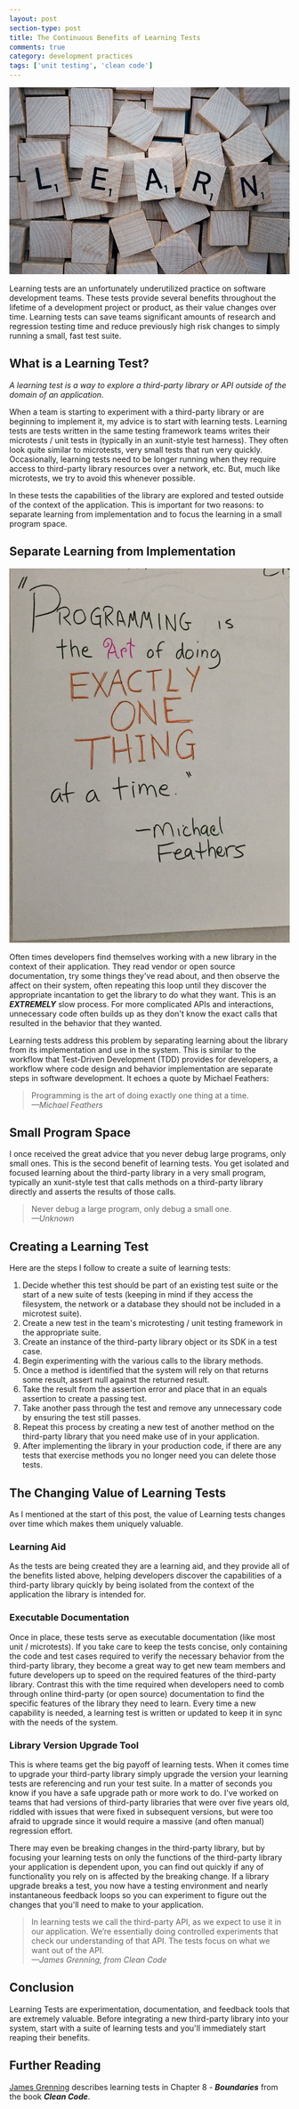 ```yaml
---
layout: post
section-type: post
title: The Continuous Benefits of Learning Tests
comments: true
category: development practices
tags: ['unit testing', 'clean code']
---
```


<img src="/img/learning-test-header.jpg" alt="Learning Tests Header image" />

Learning tests are an unfortunately underutilized practice on software development teams. These tests provide several benefits throughout the lifetime of a development project or product, as their value changes over time. Learning tests can save teams significant amounts of research and regression testing time and reduce previously high risk changes to simply running a small, fast test suite.  

## What is a Learning Test?

_A learning test is a way to explore a third-party library or API outside of the domain of an application._ 

When a team is starting to experiment with a third-party library or are beginning to implement it, my advice is to start with learning tests. Learning tests are tests written in the same testing framework teams writes their microtests / unit tests in (typically in an xunit-style test harness). They often look quite similar to microtests, very small tests that run very quickly. Occasionally, learning tests need to be longer running when they require access to third-party library resources over a network, etc. But, much like microtests, we try to avoid this whenever possible. 

In these tests the capabilities of the library are explored and tested outside of the context of the application. This is important for two reasons: to separate learning from implementation and to focus the learning in a small program space. 

## Separate Learning from Implementation

<img src="/img/feathers-quote-easel-sheet.jpg" alt="Michael Feathers Quote" />

Often times developers find themselves working with a new library in the context of their application. They read vendor or open source documentation, try some things they've read about, and then observe the affect on their system, often repeating this loop until they discover the appropriate incantation to get the library to do what they want. This is an _**EXTREMELY**_ slow process. For more complicated APIs and interactions, unnecessary code often builds up as they don't know the exact calls that resulted in the behavior that they wanted. 

Learning tests address this problem by separating learning about the library from its implementation and use in the system. This is similar to the workflow that Test-Driven Development (TDD) provides for developers, a workflow where code design and behavior implementation are separate steps in software development. It echoes a quote by Michael Feathers: 

> Programming is the art of doing exactly one thing at a time.    
> _&mdash;Michael Feathers_

## Small Program Space
I once received the great advice that you never debug large programs, only small ones. This is the second benefit of learning tests. You get isolated and focused learning about the third-party library in a very small program, typically an xunit-style test that calls methods on a third-party library directly and asserts the results of those calls. 

> Never debug a large program, only debug a small one.   
> _&mdash;Unknown_

## Creating a Learning Test

Here are the steps I follow to create a suite of learning tests:

1. Decide whether this test should be part of an existing test suite or the start of a new suite of tests (keeping in mind if they access the filesystem, the network or a database they should not be included in a microtest suite).
2. Create a new test in the team's microtesting / unit testing framework in the appropriate suite.
3. Create an instance of the third-party library object or its SDK in a test case. 
4. Begin experimenting with the various calls to the library methods.
5. Once a method is identified that the system will rely on that returns some result, assert null against the returned result.
6. Take the result from the assertion error and place that in an equals assertion to create a passing test. 
7. Take another pass through the test and remove any unnecessary code by ensuring the test still passes.
8. Repeat this process by creating a new test of another method on the third-party library that you need make use of in your application.
9. After implementing the library in your production code, if there are any tests that exercise methods you no longer need you can delete those tests. 

## The Changing Value of Learning Tests
As I mentioned at the start of this post, the value of Learning tests changes over time which makes them uniquely valuable.
 
### Learning Aid
As the tests are being created they are a learning aid, and they provide all of the benefits listed above, helping developers discover the capabilities of a third-party library quickly by being isolated from the context of the application the library is intended for.

### Executable Documentation
Once in place, these tests serve as executable documentation (like most unit / microtests). If you take care to keep the tests concise, only containing the code and test cases required to verify the necessary behavior from the third-party library, they become a great way to get new team members and future developers up to speed on the required features of the third-party library. Contrast this with the time required when developers need to comb through online third-party (or open source) documentation to find the specific features of the library they need to learn. Every time a new capability is needed, a learning test is written or updated to keep it in sync with the needs of the system. 

### Library Version Upgrade Tool
This is where teams get the big payoff of learning tests. When it comes time to upgrade your third-party library simply upgrade the version your learning tests are referencing and run your test suite. In a matter of seconds you know if you have a safe upgrade path or more work to do. I've worked on teams that had versions of third-party libraries that were over five years old, riddled with issues that were fixed in subsequent versions, but were too afraid to upgrade since it would require a massive (and often manual) regression effort. 

There may even be breaking changes in the third-party library, but by focusing your learning tests on only the functions of the third-party library your application is dependent upon, you can find out quickly if any of functionality you rely on is affected by the breaking change. If a library upgrade breaks a test, you now have a testing environment and nearly instantaneous feedback loops so you can experiment to figure out the changes that you'll need to make to your application.

> In learning tests we call the third-party API, as we expect to use it in our application. We’re essentially doing controlled experiments that check our understanding of that API. The tests focus on what we want out of the API.  
> _&mdash;James Grenning, from Clean Code_

## Conclusion
Learning Tests are experimentation, documentation, and feedback tools that are extremely valuable. Before integrating a new third-party library into your system, start with a suite of learning tests and you'll immediately start reaping their benefits. 

## Further Reading
[James Grenning](https://blog.wingman-sw.com/) describes learning tests in Chapter 8 - _**Boundaries**_ from the book _**Clean Code**_. 